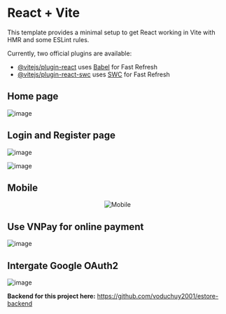 # React + Vite

This template provides a minimal setup to get React working in Vite with HMR and some ESLint rules.

Currently, two official plugins are available:

- [@vitejs/plugin-react](https://github.com/vitejs/vite-plugin-react/blob/main/packages/plugin-react/README.md) uses [Babel](https://babeljs.io/) for Fast Refresh
- [@vitejs/plugin-react-swc](https://github.com/vitejs/vite-plugin-react-swc) uses [SWC](https://swc.rs/) for Fast Refresh
## Home page
![image](https://github.com/voduchuy2001/estore/assets/108045338/9f5c07cb-4254-4793-a06f-b18dd88d26a3)

## Login and Register page
![image](https://github.com/voduchuy2001/estore/assets/108045338/6e7d693e-8933-4d53-bfe8-549aafe0e943)

![image](https://github.com/voduchuy2001/estore-frontend/assets/108045338/1db28b59-8cc7-4cc1-981f-565567bfd9f7)

## Mobile
<p align="center">
  <img src="https://github.com/voduchuy2001/estore/assets/108045338/8a71a089-a8ef-4eb0-800a-bef712cfcdfe" alt="Mobile" />
</p>

## Use VNPay for online payment
![image](https://github.com/voduchuy2001/estore/assets/108045338/8ca4d40d-3aa3-464d-be82-679a249edbf1)

## Intergate Google OAuth2
![image](https://github.com/voduchuy2001/estore/assets/108045338/9beabd16-d26f-41e2-ac5a-774700867d4d)

**Backend for this project here:** https://github.com/voduchuy2001/estore-backend

